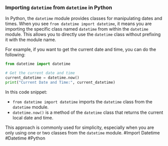 ### Importing `datetime` from `datetime` in Python

In Python, the `datetime` module provides classes for manipulating dates and times. When you see `from datetime import datetime`, it means you are importing the specific class named `datetime` from within the `datetime` module. This allows you to directly use the `datetime` class without prefixing it with the module name.

For example, if you want to get the current date and time, you can do the following:

```python
from datetime import datetime

# Get the current date and time
current_datetime = datetime.now()
print("Current Date and Time:", current_datetime)
```

In this code snippet:
- `from datetime import datetime` imports the `datetime` class from the `datetime` module.
- `datetime.now()` is a method of the `datetime` class that returns the current local date and time.

This approach is commonly used for simplicity, especially when you are only using one or two classes from the `datetime` module. #Import Datetime #Datetime #Python